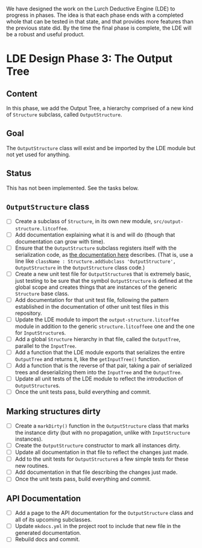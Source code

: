
We have designed the work on the Lurch Deductive Engine (LDE) to progress in
phases.  The idea is that each phase ends with a completed whole that can be
tested in that state, and that provides more features than the previous
state did.  By the time the final phase is complete, the LDE will be a
robust and useful product.

# LDE Design Phase 3: The Output Tree

## Content

In this phase, we add the Output Tree, a hierarchy comprised of a new kind
of `Structure` subclass, called `OutputStructure`.

## Goal

The `OutputStructure` class will exist and be imported by the LDE module
but not yet used for anything.

## Status

This has not been implemented.  See the tasks below.

## `OutputStructure` class

 * [ ] Create a subclass of `Structure`, in its own new module,
   `src/output-structure.litcoffee`.
 * [ ] Add documentation explaining what it is and will do (though that
   documentation can grow with time).
 * [ ] Ensure that the `OutputStructure` subclass registers itself with the
   serialization code, as
   [the documentation here](https://github.com/lurchmath/lde/blob/master/src/structure.litcoffee#registering-class-names)
   describes.  (That is, use a line like
   `className : Structure.addSubclass 'OutputStructure', OutputStructure` in
   the `OutputStructure` class code.)
 * [ ] Create a new unit test file for `OutputStructure`s that is extremely
   basic, just testing to be sure that the symbol `OutputStructure` is
   defined at the global scope and creates things that are instances of the
   generic `Structure` base class.
 * [ ] Add documentation for that unit test file, following the pattern
   established in the documentation of other unit test files in this
   repository.
 * [ ] Update the LDE module to import the `output-structure.litcoffee`
   module in addition to the generic `structure.litcoffeee` one and the one
   for `InputStructure`s.
 * [ ] Add a global `Structure` hierarchy in that file, called the
   `OutputTree`, parallel to the `InputTree`.
 * [ ] Add a function that the LDE module exports that serializes the entire
   `OutputTree` and returns it, like the `getInputTree()` function.
 * [ ] Add a function that is the reverse of that pair, taking a pair of
   serialized trees and deserializing them into the `InputTree` and the
   `OutputTree`.
 * [ ] Update all unit tests of the LDE module to reflect the introduction
   of `OutputStructure`s.
 * [ ] Once the unit tests pass, build everything and commit.

## Marking structures dirty

 * [ ] Create a `markDirty()` function in the `OutputStructure` class that
   marks the instance dirty (but with no propagation, unlike with
   `InputStructure` instances).
 * [ ] Create the `OutputStructure` constructor to mark all instances dirty.
 * [ ] Update all documentation in that file to reflect the changes just
   made.
 * [ ] Add to the unit tests for `OutputStructure`s a few simple tests for
   these new routines.
 * [ ] Add documentation in that file describing the changes just made.
 * [ ] Once the unit tests pass, build everything and commit.

## API Documentation

 * [ ] Add a page to the API documentation for the `OutputStructure` class
   and all of its upcoming subclasses.
 * [ ] Update `mkdocs.yml` in the project root to include that new file in
   the generated documentation.
 * [ ] Rebuild docs and commit.
